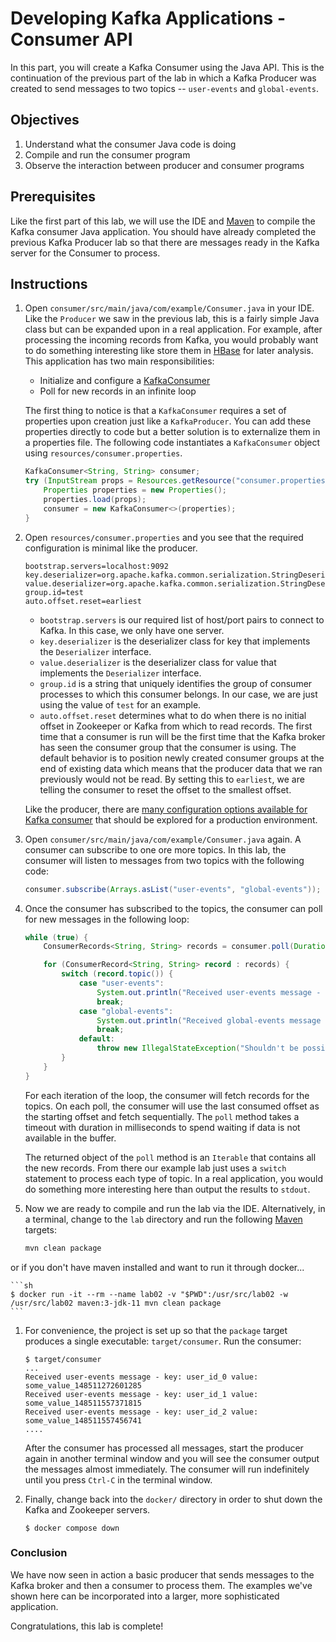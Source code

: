 # Developing Kafka Applications - Consumer API

In this part, you will create a Kafka Consumer using the Java API. This is the continuation of the previous part of the lab in which a Kafka Producer was created to send messages to two topics -- `user-events` and `global-events`.

## Objectives

1. Understand what the consumer Java code is doing
2. Compile and run the consumer program
2. Observe the interaction between producer and consumer programs

## Prerequisites

Like the first part of this lab, we will use the IDE and [Maven](https://maven.apache.org/) to compile the Kafka consumer Java application. You should have already completed the previous Kafka Producer lab so that there are messages ready in the Kafka server for the Consumer to process.

## Instructions
1. Open `consumer/src/main/java/com/example/Consumer.java` in your IDE. Like the `Producer` we saw in the previous lab, this is a fairly simple Java class but can be expanded upon in a real application. For example, after processing the incoming records from Kafka, you would probably want to do something interesting like store them in [HBase](https://hbase.apache.org/) for later analysis. This application has two main responsibilities:

    * Initialize and configure a [KafkaConsumer](http://kafka.apache.org/0100/javadoc/org/apache/kafka/clients/consumer/KafkaConsumer.html)
    * Poll for new records in an infinite loop

    The first thing to notice is that a `KafkaConsumer` requires a set of properties upon creation just like a `KafkaProducer`. You can add these properties directly to code but a better solution is to externalize them in a properties file. The following code instantiates a `KafkaConsumer` object using `resources/consumer.properties`.

    ```java
    KafkaConsumer<String, String> consumer;
    try (InputStream props = Resources.getResource("consumer.properties").openStream()) {
        Properties properties = new Properties();
        properties.load(props);
        consumer = new KafkaConsumer<>(properties);
    }
    ```

1. Open `resources/consumer.properties` and you see that the required configuration is minimal like the producer.

    ```
    bootstrap.servers=localhost:9092
    key.deserializer=org.apache.kafka.common.serialization.StringDeserializer
    value.deserializer=org.apache.kafka.common.serialization.StringDeserializer
    group.id=test
    auto.offset.reset=earliest
    ```

    * `bootstrap.servers` is our required list of host/port pairs to connect to Kafka. In this case, we only have one server.
    * `key.deserializer` is the deserializer class for key that implements the `Deserializer` interface.
    * `value.deserializer` is the deserializer class for value that implements the `Deserializer` interface.
    * `group.id` is a string that uniquely identifies the group of consumer processes to which this consumer belongs. In our case, we are just using the value of `test` for an example.
    * `auto.offset.reset` determines what to do when there is no initial offset in Zookeeper or Kafka from which to read records. The first time that a consumer is run will be the first time that the Kafka broker has seen the consumer group that the consumer is using. The default behavior is to position newly created consumer groups at the end of existing data which means that the producer data that we ran previously would not be read. By setting this to `earliest`, we are telling the consumer to reset the offset to the smallest offset.

    Like the producer, there are [many configuration options available for Kafka consumer](http://kafka.apache.org/documentation.html#consumerconfigs) that should be explored for a production environment.

1. Open `consumer/src/main/java/com/example/Consumer.java` again. A consumer can subscribe to one ore more topics. In this lab, the consumer will listen to messages from two topics with the following code:

    ```java
    consumer.subscribe(Arrays.asList("user-events", "global-events"));
    ```

1. Once the consumer has subscribed to the topics, the consumer can poll for new messages in the following loop:

    ```java
    while (true) {
        ConsumerRecords<String, String> records = consumer.poll(Duration.ofMillis(100));

        for (ConsumerRecord<String, String> record : records) {
            switch (record.topic()) {
                case "user-events":
                    System.out.println("Received user-events message - key: " + record.key() + " value: " + record.value());
                    break;
                case "global-events":
                    System.out.println("Received global-events message - value: " + record.value());
                    break;
                default:
                    throw new IllegalStateException("Shouldn't be possible to get message on topic " + record.topic());
            }
        }
    }
    ```

    For each iteration of the loop, the consumer will fetch records for the topics. On each poll, the consumer will use the last consumed offset as the starting offset and fetch sequentially. The `poll` method takes a timeout with duration in milliseconds to spend waiting if data is not available in the buffer.

    The returned object of the `poll` method is an `Iterable` that contains all the new records. From there our example lab just uses a `switch` statement to process each type of topic. In a real application, you would do something more interesting here than output the results to `stdout`.

1. Now we are ready to compile and run the lab via the IDE. Alternatively, in a terminal, change to the `lab` directory and run the following  [Maven](https://maven.apache.org/) targets:

    ```sh
    mvn clean package
    ```

or if you don't have maven installed and want to run it through docker...

    ```sh
    $ docker run -it --rm --name lab02 -v "$PWD":/usr/src/lab02 -w /usr/src/lab02 maven:3-jdk-11 mvn clean package
    ```

1. For convenience, the project is set up so that the `package` target produces a single executable: `target/consumer`. Run the consumer:

    ```
    $ target/consumer
    ...
    Received user-events message - key: user_id_0 value: some_value_148511272601285
    Received user-events message - key: user_id_1 value: some_value_148511557371815
    Received user-events message - key: user_id_2 value: some_value_148511557456741
    ....
    ```

    After the consumer has processed all messages, start the producer again in another terminal window and you will see the consumer output the messages almost immediately. The consumer will run indefinitely until you press `Ctrl-C` in the terminal window.

1. Finally, change back into the `docker/` directory in order to shut down the Kafka and Zookeeper servers.

    ```
    $ docker compose down
    ```

### Conclusion
We have now seen in action a basic producer that sends messages to the Kafka broker and then a consumer to process them. The examples we've shown here can be incorporated into a larger, more sophisticated application.

Congratulations, this lab is complete!
